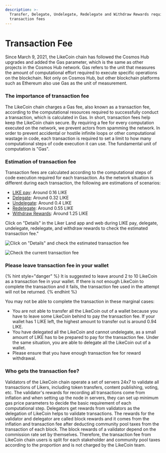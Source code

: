 ```yaml
---
description: >-
  Transfer, Delegate, Undelegate, Redelegate and Withdraw Rewards requires
  transaction fees
---
```


# Transaction Fee

Since March 9, 2021, the LikeCoin chain has followed the Cosmos Hub upgrades and added the Gas parameter, which is the same as other projects in the Cosmos Hub network. Gas refers to the unit that measures the amount of computational effort required to execute specific operations on the blockchain. Not only on Cosmos Hub, but other blockchain platforms such as Ethereum also use Gas as the unit of measurement.

### The importance of transaction fee

The LikeCoin chain charges a Gas fee, also known as a transaction fee, according to the computational resources required to successfully conduct a transaction, which is calculated in Gas. In short, transaction fees help keep the LikeCoin chain secure. By requiring a fee for every computation executed on the network, we prevent actors from spamming the network. In order to prevent accidental or hostile infinite loops or other computational wastage in code, each transaction is required to set a limit to how many computational steps of code execution it can use. The fundamental unit of computation is "Gas".

### Estimation of transaction fee

Transaction fees are calculated according to the computational steps of code execution required for each transaction. As the network situation is different during each transaction, the following are estimations of scenarios:

* [LIKE pay](like-pay.md): Around 0.16 LIKE
* [Delegate](../stake/delegation-of-likecoin.md): Around 0.32 LIKE
* [Undelegate](../stake/undelegation-of-likecoin.md): Around 0.4 LIKE&#x20;
* [Redelegate](../stake/redelegation-of-likecoin.md): Around 0.55 LIKE
* [Withdraw Rewards](../stake/delegation-of-likecoin.md#step-3-relax-and-withdraw-rewards): Around 1.25 LIKE

Click on "Details" in the Liker Land app and web during LIKE pay, delegate, undelegate, redelegate, and withdraw rewards to check the estimated transaction fee."

![Click on "Details" and check the estimated transaction fee](../../.gitbook/assets/like-pay-4-en.png)

![Check the current transaction fee](../../.gitbook/assets/1620197765521.png)

### Please leave transaction fee in your wallet

{% hint style="danger" %}
It is suggested to leave around 2 to 10 LikeCoin as a transaction fee in your wallet. If there is not enough LikeCoin to complete the transaction and it fails, the transaction fee used in the attempt will not be returned.
{% endhint %}

You may not be able to complete the transaction in these marginal cases:

* You are not able to transfer all the LikeCoin out of a wallet because you have to leave some LikeCoin behind to pay the transaction fee. If your wallet has 1 LIKE left, the highest amount to transfer out is around 0.94 LIKE.
* You have delegated all the LikeCoin and cannot undelegate, as a small amount of LIKE has to be prepared to pay for the transaction fee. Under the same situation, you are able to delegate all the LikeCoin out of a wallet.
* Please ensure that you have enough transaction fee for reward withdrawal.

### Who gets the transaction fee?

Validators of the LikeCoin chain operate a set of servers 24x7 to validate all transactions of Likers, including token transfers, content publishing, voting, etc. The validator's rewards for recording all transactions come from inflation and when setting up the node in servers, they can set up minimum gas price parameters to decide the basic requirement of each computational step. Delegators get rewards from validators as the delegation of LikeCoin helps to validate transactions. The rewards for the validator and delegator are called block rewards and it comes from the inflation and transaction fee after deducting community pool taxes from the transaction of each block. The block rewards of a validator depend on the commission rate set by themselves. Therefore, the transaction fee from LikeCoin chain users is split for each stakeholder and community pool taxes according to the proportion and is not charged by the LikeCoin team.
